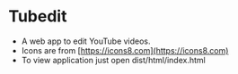 # Tubedit

* A web app to edit YouTube videos.
* Icons are from [https://icons8.com](https://icons8.com)
* To view application just open dist/html/index.html
